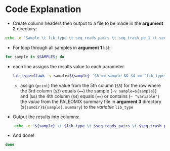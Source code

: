 # Code Explanation

- Create column headers then output to a file to be made in the **argument 2** directory:

```sh
echo -e "Sample \t lib_type \t seq_reads_pairs \t seq_trash_pe_1 \t seq_trash_pe_1_frac \t seq_trash_pe_2 \t seq_trash_pe_2_frac \t seq_collapsed \t seq_collapsed_frac \t seq_retained_reads \t seq_retained_nts \t seq_retained_length \t hits_raw \t hits_raw_frac \t hits_clonality \t hits_unique \t hits_unique_frac \t hits_coverage \t hits_length" >> ${dir}PALEOMIX-summaries
```

- For loop through all samples in **argument 1** list:

```sh
for sample in $SAMPLES; do
```

- each line assigns the results value to each parameter

  ```sh
  lib_type=$(awk -v sample=${sample} '$3 == sample && $4 == "lib_type" {print $5}' ${sumdir}${sample}.summary)
  ```

  - assign (`print`) the value from the 5th column (`$5`) for the row where the 3rd column (`$3`) equals (`==`) the sample (`-v sample=${sample}`) and (`&&`) the 4th column (`$4`) equals (`==`) or contains (`~ "variable"`) the *value* from the PALEOMIX summary file in **argument 3** directory (`${sumdir}${sample}.summary`) to the *variable* `lib_type`

- Output the results into columns:

```sh
	echo -e "${sample} \t $lib_type \t $seq_reads_pairs \t $seq_trash_pe_1 \t $seq_trash_pe_1_frac \t $seq_trash_pe_2 \t $seq_trash_pe_2_frac \t $seq_collapsed \t $seq_collapsed_frac \t $seq_retained_reads \t $seq_retained_nts \t $seq_retained_length \t $hits_raw \t $hits_raw_frac \t $hits_clonality \t $hits_unique \t $hits_unique_frac \t $hits_coverage \t $hits_length" >> ${dir}PALEOMIX-summaries
```

- And done!

```sh
done
```